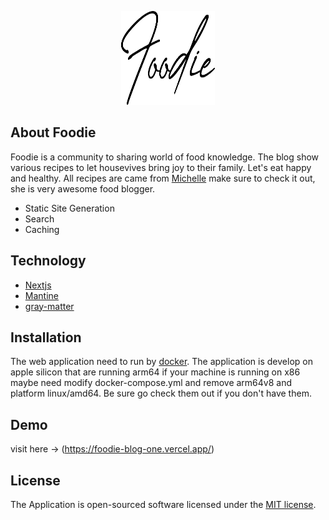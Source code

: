 <p align="center"><img src="client/public/static/assets/logo.svg" width="150" height="150"></p>

## About Foodie

Foodie is a community to sharing world of food knowledge. The blog show various recipes to let housevives bring joy to their family. Let's eat happy and healthy. All recipes are came from [Michelle](https://nowcookthis.com/) make sure to check it out, she is very awesome food blogger.

- Static Site Generation
- Search
- Caching

## Technology

- [Nextjs](https://nextjs.org/)
- [Mantine](https://mantine.dev/)
- [gray-matter](https://yarnpkg.com/package/gray-matter)

## Installation

The web application need to run by [docker](https://www.docker.com/). The application is develop on apple silicon that are running arm64 if your machine is running on x86 maybe need modify docker-compose.yml and remove arm64v8 and platform linux/amd64. Be sure go check them out if you don't have them.

## Demo

visit here -> (https://foodie-blog-one.vercel.app/)

## License

The Application is open-sourced software licensed under the [MIT license](https://opensource.org/licenses/MIT).
